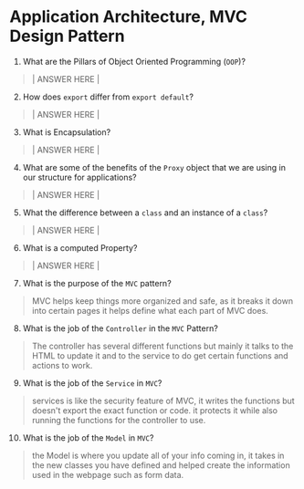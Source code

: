 # Application Architecture, MVC Design Pattern
01. What are the Pillars of Object Oriented Programming (`OOP`)?
  
  > | ANSWER HERE |

02. How does `export` differ from `export default`?
  
  > | ANSWER HERE |

03. What is Encapsulation?
  
  > | ANSWER HERE |

04. What are some of the benefits of the `Proxy` object that we are using in our structure for applications?
  
  > | ANSWER HERE |

05. What the difference between a `class` and an instance of a `class`?
  
  > | ANSWER HERE |

06. What is a computed Property?
  
  > | ANSWER HERE |

07. What is the purpose of the `MVC` pattern?
  
  > MVC helps keep things more organized and safe, as it breaks it down into certain pages it helps define what each part of MVC does. 

08. What is the job of the `Controller` in the `MVC` Pattern?
  
  > The controller has several different functions but mainly it talks to the HTML to update it and to the service to do get certain functions and actions to work. 

09. What is the job of the `Service` in `MVC`?
  
  > services is like the security feature of MVC, it writes the functions but doesn't export the exact function or code. it protects it while also running the functions for the controller to use. 

10. What is the job of the `Model` in `MVC`?
  
  > the Model is where you update all of your info coming in, it takes in the new classes you have defined and helped create the information used in the webpage such as form data. 
